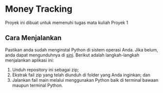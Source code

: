 # Money Tracking
Proyek ini dibuat untuk memenuhi tugas mata kuliah Proyek 1

## Cara Menjalankan
Pastikan anda sudah menginstal Python di sistem operasi Anda. Jika belum, anda dapat mengunduhnya di [sini](https://www.python.org/downloads/). Berikut adalah langkah-langkah menjalankan aplikasi ini:
1. Unduh repository ini sebagai zip;
2. Ekstrak fail zip yang telah diunduh di folder yang Anda inginkan; dan
3. Jalankan fail main melalui menggunakan Python baik di terminal bawaan maupun terminal Python.